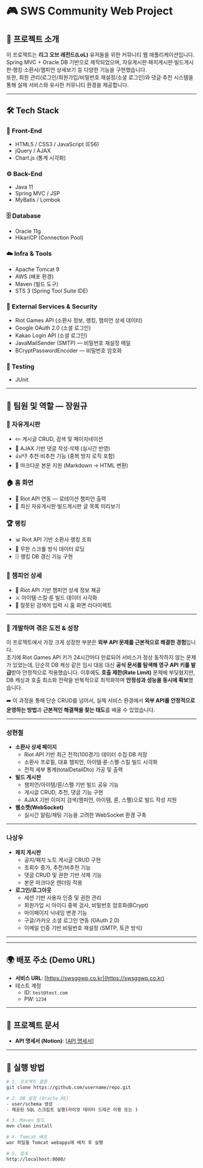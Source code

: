 # 🎮 SWS Community Web Project

## 📖 프로젝트 소개
이 프로젝트는 **리그 오브 레전드(LoL)** 유저들을 위한 커뮤니티 웹 애플리케이션입니다.  
Spring MVC + Oracle DB 기반으로 제작되었으며, 자유게시판·패치게시판·빌드게시판·랭킹·소환사/챔피언 상세보기 등 다양한 기능을 구현했습니다.  
또한, 회원 관리(로그인/회원가입/비밀번호 재설정/소셜 로그인)와 댓글·추천 시스템을 통해 실제 서비스와 유사한 커뮤니티 환경을 제공합니다.  

---

## 🛠 Tech Stack  

### 🎨 Front-End
- HTML5 / CSS3 / JavaScript (ES6)  
- jQuery / AJAX  
- Chart.js (통계 시각화)  

### ⚙️ Back-End
- Java 11  
- Spring MVC / JSP  
- MyBatis / Lombok  

### 🗄 Database
- Oracle 11g  
- HikariCP (Connection Pool)  

### ☁️ Infra & Tools
- Apache Tomcat 9  
- AWS (배포 환경)  
- Maven (빌드 도구)  
- STS 3 (Spring Tool Suite IDE)  

### 🔗 External Services & Security
- Riot Games API (소환사 정보, 랭킹, 챔피언 상세 데이터)  
- Google OAuth 2.0 (소셜 로그인)  
- Kakao Login API (소셜 로그인)  
- JavaMailSender (SMTP) — 비밀번호 재설정 메일  
- BCryptPasswordEncoder — 비밀번호 암호화  

### 🧪 Testing
- JUnit  

---

## 👥 팀원 및 역할 — 장원규  

### 📌 자유게시판
- ✏️ 게시글 CRUD, 검색 및 페이지네이션  
- 💬 AJAX 기반 댓글 작성·삭제 (실시간 반영)  
- 👍/👎 추천·비추천 기능 (중복 방지 로직 포함)  
- 📝 마크다운 본문 지원 (Markdown → HTML 변환)  

### 🏠 홈 화면
- 🔄 Riot API 연동 — 로테이션 챔피언 출력  
- 📰 최신 자유게시판·빌드게시판 글 목록 미리보기  

### 🏆 랭킹
- 📊 Riot API 기반 소환사 랭킹 조회  
- 🔽 무한 스크롤 방식 데이터 로딩  
- 🗄️ 랭킹 DB 갱신 기능 구현  

### 🧙 챔피언 상세
- 🎯 Riot API 기반 챔피언 상세 정보 제공  
- ⚔️ 아이템·스킬·룬 빌드 데이터 시각화  
- 🚪 잘못된 검색어 입력 시 홈 화면 리다이렉트  

---

### 🚀 개발하며 겪은 도전 & 성장
이 프로젝트에서 가장 크게 성장한 부분은 **외부 API 문제를 근본적으로 해결한 경험**입니다.  
초기에 Riot Games API 키가 24시간마다 만료되어 서비스가 정상 동작하지 않는 문제가 있었는데, 단순히 DB 캐싱 같은 임시 대응 대신 **공식 문서를 탐색해 영구 API 키를 발급**받아 안정적으로 적용했습니다. 이후에도 **호출 제한(Rate Limit)** 문제에 부딪혔지만, DB 캐싱과 호출 최소화 전략을 반복적으로 최적화하며 **안정성과 성능을 동시에 확보**했습니다.  

➡️ 이 과정을 통해 단순 CRUD를 넘어서, 실제 서비스 환경에서 **외부 API를 안정적으로 운영하는 방법**과 **근본적인 해결책을 찾는 태도**를 배울 수 있었습니다.  

---

### **성현철**
- **소환사 상세 페이지**
  - Riot API 기반 최근 전적(100경기) 데이터 수집·DB 저장  
  - 소환사 프로필, 대표 챔피언, 아이템·룬·스펠·스킬 빌드 시각화  
  - 전적 세부 통계(totalDetailDto) 가공 및 출력  
- **빌드 게시판**
  - 챔피언/아이템/룬/스펠 기반 빌드 공유 기능  
  - 게시글 CRUD, 추천, 댓글 기능 구현  
  - AJAX 기반 이미지 검색(챔피언, 아이템, 룬, 스펠)으로 빌드 작성 지원  
- **웹소켓(WebSocket)**
  - 실시간 알림/채팅 기능을 고려한 WebSocket 환경 구축  

---

### **나상우**
- **패치 게시판**
  - 공지/패치 노트 게시글 CRUD 구현  
  - 조회수 증가, 추천/비추천 기능  
  - 댓글 CRUD 및 권한 기반 삭제 기능  
  - 본문 마크다운 렌더링 적용  
- **로그인/로그아웃**
  - 세션 기반 사용자 인증 및 권한 관리  
  - 회원가입 시 아이디 중복 검사, 비밀번호 암호화(BCrypt)  
  - 마이페이지 닉네임 변경 기능  
  - 구글/카카오 소셜 로그인 연동 (OAuth 2.0)  
  - 이메일 인증 기반 비밀번호 재설정 (SMTP, 토큰 방식)  

---


---

## 🌍 배포 주소 (Demo URL)
- **서비스 URL**: [https://swsggwp.co.kr](https://swsggwp.co.kr)  
- 테스트 계정  
  - ID: `test@test.com`  
  - PW: `1234`  

---

## 📑 프로젝트 문서
- **API 명세서 (Notion)**: [[API 명세서](https://www.notion.so/SWS-Community-Web-Project-247e75a00e2f8000976bdf7f171c43a0)]  


---

## 🚀 실행 방법
```bash
# 1. 프로젝트 클론
git clone https://github.com/username/repo.git

# 2. DB 설정 (Oracle XE)
- user/schema 생성
- 제공된 SQL 스크립트 실행(라이엇 데이터 드레곤 이용 또는 )

# 3. Maven 빌드
mvn clean install

# 4. Tomcat 배포
war 파일을 Tomcat webapps에 배치 후 실행

# 5. 접속
http://localhost:8080/
